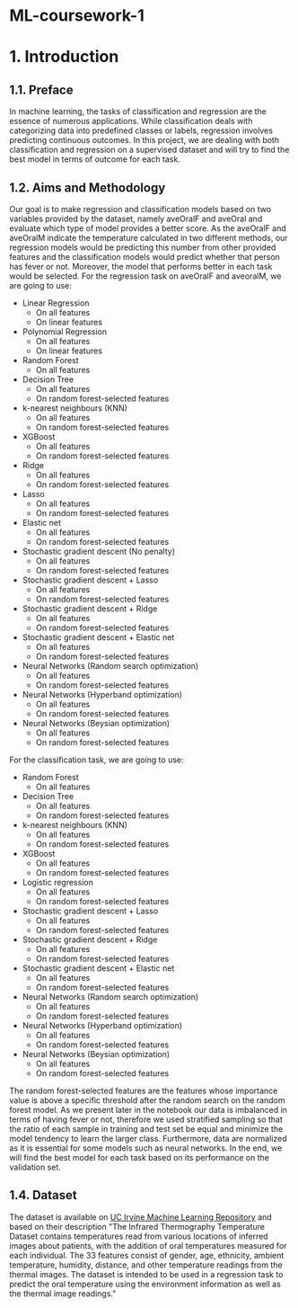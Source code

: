 # ML-coursework-1
# 1. Introduction
## 1.1. Preface
In machine learning, the tasks of classification and regression are the essence of numerous applications. While classification deals with categorizing data into predefined classes or labels, regression involves predicting continuous outcomes. In this project, we are dealing with both classification and regression on a supervised dataset and will try to find the best model in terms of outcome for each task.
## 1.2. Aims and Methodology
Our goal is to make regression and classification models based on two variables provided by the dataset, namely aveOralF and aveOral and evaluate which type of model provides a better score. As the aveOralF and aveOralM indicate the temperature calculated in two different methods, our regression models would be predicting this number from other provided features and the classification models would predict whether that person has fever or not. Moreover, the model that performs better in each task would be selected.
For the regression task on aveOralF and aveoralM, we are going to use:

- Linear Regression
	- On all features
	- On linear features
- Polynomial Regression
	- On all features
	- On linear features
- Random Forest
	- On all features
- Decision Tree
	- On all features
	- On random forest-selected features
- k-nearest neighbours (KNN)
	- On all features
	- On random forest-selected features
- XGBoost
	- On all features
	- On random forest-selected features
- Ridge
	- On all features
	- On random forest-selected features
- Lasso
	- On all features
	- On random forest-selected features
- Elastic net
	- On all features
	- On random forest-selected features
- Stochastic gradient descent (No penalty)
	- On all features
	- On random forest-selected features
- Stochastic gradient descent + Lasso
	- On all features
	- On random forest-selected features
- Stochastic gradient descent + Ridge
	- On all features
	- On random forest-selected features
- Stochastic gradient descent + Elastic net
	- On all features
	- On random forest-selected features
- Neural Networks (Random search optimization)
	- On all features
	- On random forest-selected features
- Neural Networks (Hyperband optimization)
	- On all features
	- On random forest-selected features
- Neural Networks (Beysian optimization)
	- On all features
	- On random forest-selected features
    
For the classification task, we are going to use:

- Random Forest
	- On all features
- Decision Tree
	- On all features
	- On random forest-selected features
- k-nearest neighbours (KNN)
	- On all features
	- On random forest-selected features
- XGBoost
	- On all features
	- On random forest-selected features
- Logistic regression
	- On all features
	- On random forest-selected features
- Stochastic gradient descent + Lasso
	- On all features
	- On random forest-selected features
- Stochastic gradient descent + Ridge
	- On all features
	- On random forest-selected features
- Stochastic gradient descent + Elastic net
	- On all features
	- On random forest-selected features
- Neural Networks (Random search optimization)
	- On all features
	- On random forest-selected features
- Neural Networks (Hyperband optimization)
	- On all features
	- On random forest-selected features
- Neural Networks (Beysian optimization)
	- On all features
	- On random forest-selected features
    
The random forest-selected features are the features whose importance value is above a specific threshold after the random search on the random forest model. As we present later in the notebook our data is imbalanced in terms of having fever or not, therefore we used stratified sampling so that the ratio of each sample in training and test set be equal and minimize the model tendency to learn the larger class. Furthermore, data are normalized as it is essential for some models such as neural networks. In the end, we will find the best model for each task based on its performance on the validation set.

## 1.4. Dataset

The dataset is available on [UC Irvine Machine Learning Repository](https://archive.ics.uci.edu/dataset/925/infrared+thermography+temperature+dataset) and based on their description "The Infrared Thermography Temperature Dataset contains temperatures read from various locations of inferred images about patients, with the addition of oral temperatures measured for each individual. The 33 features consist of gender, age, ethnicity, ambient temperature, humidity, distance, and other temperature readings from the thermal images. The dataset is intended to be used in a regression task to predict the oral temperature using the environment information as well as the thermal image readings."
